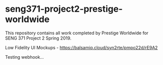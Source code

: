 # seng371-project2-prestige-worldwide
This repository contains all work completed by Prestige Worldwide for SENG 371 Project 2 Spring 2019.

Low Fidelity UI Mockups - https://balsamiq.cloud/syn2rte/pmpo22d/rE9A2

Testing webhook...
